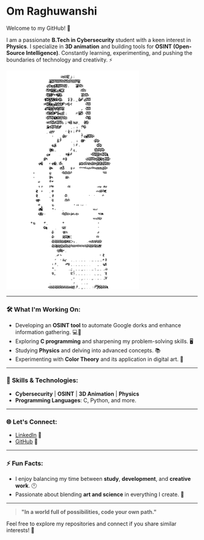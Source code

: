 #  **Om Raghuwanshi** 





Welcome to my GitHub! 👾

I am a passionate **B.Tech in Cybersecurity** student with a keen interest in **Physics**. I specialize in **3D animation** and building tools for **OSINT (Open-Source Intelligence)**. Constantly learning, experimenting, and pushing the boundaries of technology and creativity. ⚡

<img src="air.gif" alt="Transparent Animation" width="350" />

---

### 🛠️ **What I'm Working On:**
- Developing an **OSINT tool** to automate Google dorks and enhance information gathering. 💻🚀
- Exploring **C programming** and sharpening my problem-solving skills. 🖥️
- Studying **Physics** and delving into advanced concepts. 📚
- Experimenting with **Color Theory** and its application in digital art. 🎨

---

### 🧠 **Skills & Technologies:**
- **Cybersecurity** | **OSINT** | **3D Animation** | **Physics**  
- **Programming Languages**: C, Python, and more.
-----

### 🌐 **Let's Connect:**
- [LinkedIn](https://www.linkedin.com) 💼
- [GitHub](https://github.com) 🌟

---

### ⚡ **Fun Facts:**
- I enjoy balancing my time between **study**, **development**, and **creative work**. 🕛  
- Passionate about blending **art and science** in everything I create. 🎨

---

> **"In a world full of possibilities, code your own path."**

Feel free to explore my repositories and connect if you share similar interests! 🌟
